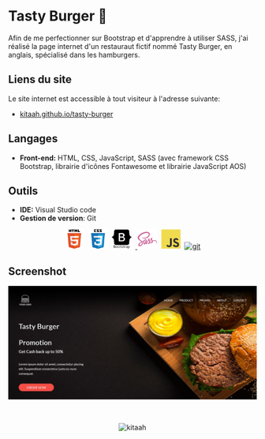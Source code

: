 

# Tasty Burger 🍔

Afin de me perfectionner sur Bootstrap et d'apprendre à utiliser SASS, j'ai réalisé la page internet d'un restauraut fictif nommé Tasty Burger, en anglais, spécialisé dans les hamburgers.


## Liens du site

Le site internet est accessible à tout visiteur à l'adresse suivante:
- [kitaah.github.io/tasty-burger](kitaah.github.io/tasty-burger)


## Langages

- **Front-end:** HTML, CSS, JavaScript, SASS (avec framework CSS Bootstrap, librairie d'icônes Fontawesome et librairie JavaScript AOS)


## Outils

- **IDE:** Visual Studio code
- **Gestion de version**: Git

<p align="center"><a href="https://www.w3.org/html/" target="_blank" rel="noreferrer"><img src="https://raw.githubusercontent.com/devicons/devicon/master/icons/html5/html5-original-wordmark.svg" alt="html5" width="40" height="40"/></a>&nbsp;&nbsp;<a href="https://www.w3schools.com/css/" target="_blank" rel="noreferrer"><img src="https://raw.githubusercontent.com/devicons/devicon/master/icons/css3/css3-original-wordmark.svg" alt="css3" width="40" height="40"/></a>&nbsp;&nbsp;<a href="https://getbootstrap.com" target="_blank" rel="noreferrer"><img src="https://raw.githubusercontent.com/devicons/devicon/master/icons/bootstrap/bootstrap-plain-wordmark.svg" alt="bootstrap" width="40" height="40"/></a>&nbsp;&nbsp;<a href="https://sass-lang.com" target="_blank" rel="noreferrer"> <img src="https://raw.githubusercontent.com/devicons/devicon/master/icons/sass/sass-original.svg" alt="sass" width="40" height="40"/></a>&nbsp;&nbsp;<a href="https://developer.mozilla.org/en-US/docs/Web/JavaScript" target="_blank" rel="noreferrer"><img src="https://raw.githubusercontent.com/devicons/devicon/master/icons/javascript/javascript-original.svg" alt="javascript" width="40" height="40"/></a>&nbsp;&nbsp;<a href="https://git-scm.com/" target="_blank" rel="noreferrer"><img src="https://www.vectorlogo.zone/logos/git-scm/git-scm-icon.svg" alt="git" width="40" height="40"/></a></p>


## Screenshot

<p><img src="medias/img/github_screenshot.jpg" alt="page internet du restaurant Tasty Burger"></p><br>

<p align="center"><img src="https://komarev.com/ghpvc/?username=kitaah&color=red" alt="kitaah" /></p>
